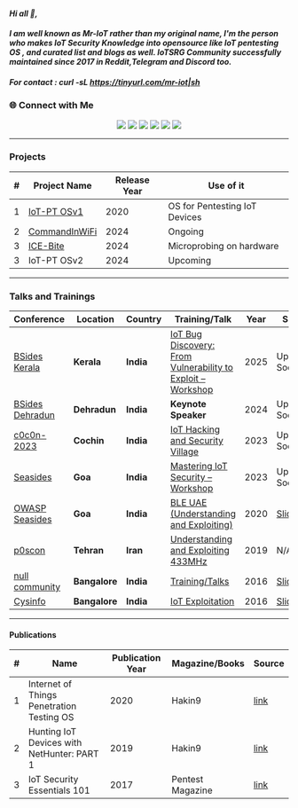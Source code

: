 #### ***Hi all 👋,***
#### ***I am well known as Mr-IoT rather than my original name, I'm the person who makes IoT Security Knowledge into opensource like IoT pentesting OS , and curated list and blogs as well. IoTSRG Community successfully maintained since 2017 in Reddit,Telegram and Discord too.***

##### For contact : curl -sL https://tinyurl.com/mr-iot|sh 


### 🌐 Connect with Me
<p align="center">
  <a href="https://discord.gg/your-invite"><img src="https://img.shields.io/badge/Discord-5865F2?style=for-the-badge&logo=discord&logoColor=white"></a>
  <a href="https://t.me/your-telegram"><img src="https://img.shields.io/badge/Telegram-26A5E4?style=for-the-badge&logo=telegram&logoColor=white"></a>
  <a href="https://reddit.com/u/your-reddit"><img src="https://img.shields.io/badge/Reddit-FF4500?style=for-the-badge&logo=reddit&logoColor=white"></a>
  <a href="https://twitter.com/your-handle"><img src="https://img.shields.io/badge/Twitter-1DA1F2?style=for-the-badge&logo=twitter&logoColor=white"></a>
  <a href="https://www.linkedin.com/in/your-linkedin"><img src="https://img.shields.io/badge/LinkedIn-0077B5?style=for-the-badge&logo=linkedin&logoColor=white"></a>
  <a href="https://www.buymeacoffee.com/your-link"><img src="https://img.shields.io/badge/Buy_Me_A_Coffee-FFDD00?style=for-the-badge&logo=buy-me-a-coffee&logoColor=black"></a>
</p>

--------------------------------------------------------------------------------------------------------------------------

### Projects 
|#| Project Name | Release Year | Use of it |
|---|---|---|---|
|1| [IoT-PT OSv1](https://github.com/IoT-PTv/IoT-PT) | 2020 | OS for Pentesting IoT Devices |
|2| [CommandInWiFi](https://github.com/V33RU/CommandInWiFi) | 2024| Ongoing |
|3| [ICE-Bite](https://github.com/IoTSecurity101/ICEBite) | 2024 | Microprobing on hardware |
|3| IoT-PT OSv2 | 2024 | Upcoming |


------------------------------------------------------------------------------------------------------------------------------

### **Talks and Trainings**  

| **Conference** | **Location** | **Country** | **Training/Talk** | **Year** | **Slides** |  
|--------------|------------|---------|-----------------|------|--------|  
| [BSides Kerala](https://bsideskerala.in/speakers/2025/veerababu-penugonda-(Mr-IoT)/) | **Kerala** | **India** | [IoT Bug Discovery: From Vulnerability to Exploit – Workshop](https://bsideskerala.in/speakers/2025/veerababu-penugonda-(Mr-IoT)/) | 2025 | Updating Soon |  
| [BSides Dehradun](https://bsidesdehradun.com/speakers) | **Dehradun** | **India** | **Keynote Speaker** | 2024 | Updating Soon |  
| [c0c0n-2023](https://seasides.net/) | **Cochin** | **India** | [IoT Hacking and Security Village](https://india.c0c0n.org/2023/IoT-Hacking-and-Security-Village) | 2023 | Updating Soon |  
| [Seasides](https://seasides.net/) | **Goa** | **India** | [Mastering IoT Security – Workshop](https://seasides.net/mastering-iot-security-workshop/) | 2023 | Updating Soon |  
| [OWASP Seasides](https://www.owaspseasides.com/) | **Goa** | **India** | [BLE UAE (Understanding and Exploiting)](https://www.owaspseasides.com/sessions/ble_uae/) | 2020 | [Slides](https://github.com/IoTSecurity101/BLE-UAE) |  
| [p0scon](https://www.poscon.ir) | **Tehran** | **Iran** | [Understanding and Exploiting 433MHz](https://www.poscon.ir/2019/) | 2019 | N/A |  
| [null community](https://null.community) | **Bangalore** | **India** | [Training/Talks](https://null.community/profile/3556-veerababu-mr-iot) | 2016 | [Slides](https://github.com/v33ru/my-slides) |  
| [Cysinfo](https://cysinfo.com/) | **Bangalore** | **India** | [IoT Exploitation](https://cysinfo.com/8th-meetup-iot-exploitation/) | 2016 | [Slides](https://cysinfo.com/8th-meetup-iot-exploitation/) |  




----------------------------------------------------------------------------------------------------------------------------

#### Publications
|#| Name | Publication Year | Magazine/Books | Source |
|---|---|---|---|---|
|1| Internet of Things Penetration Testing OS | 2020 | Hakin9 | [link](https://hakin9.org/product/android-applications-and-security/) |
|2| Hunting IoT Devices with NetHunter:  PART 1 | 2019 | Hakin9 | [link](https://hakin9.org/product/practical-devops/) |
|3| IoT Security Essentials 101 | 2017 | Pentest Magazine | [link](https://pentestmag.com/download/pentest-security-things/) |
